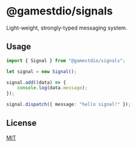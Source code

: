 # @gamestdio/signals

Light-weight, strongly-typed messaging system.

## Usage

```typescript
import { Signal } from "@gamestdio/signals";

let signal = new Signal();

signal.add((data) => {
    console.log(data.message);
});

signal.dispatch({ message: "hello signal!" });
```

## License

[MIT](LICENSE)
